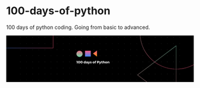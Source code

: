 # 100-days-of-python
100 days of python coding. Going from basic to advanced.

![100 days of python coding - yogesh tak](https://github.com/yogeshtak/100-days-of-python/blob/main/100_days_of_python_code.png)